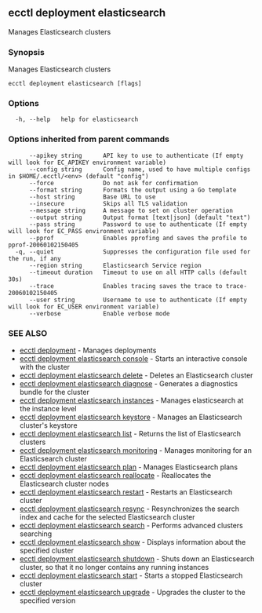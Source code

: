 ## ecctl deployment elasticsearch

Manages Elasticsearch clusters

### Synopsis

Manages Elasticsearch clusters

```
ecctl deployment elasticsearch [flags]
```

### Options

```
  -h, --help   help for elasticsearch
```

### Options inherited from parent commands

```
      --apikey string      API key to use to authenticate (If empty will look for EC_APIKEY environment variable)
      --config string      Config name, used to have multiple configs in $HOME/.ecctl/<env> (default "config")
      --force              Do not ask for confirmation
      --format string      Formats the output using a Go template
      --host string        Base URL to use
      --insecure           Skips all TLS validation
      --message string     A message to set on cluster operation
      --output string      Output format [text|json] (default "text")
      --pass string        Password to use to authenticate (If empty will look for EC_PASS environment variable)
      --pprof              Enables pprofing and saves the profile to pprof-20060102150405
  -q, --quiet              Suppresses the configuration file used for the run, if any
      --region string      Elasticsearch Service region
      --timeout duration   Timeout to use on all HTTP calls (default 30s)
      --trace              Enables tracing saves the trace to trace-20060102150405
      --user string        Username to use to authenticate (If empty will look for EC_USER environment variable)
      --verbose            Enable verbose mode
```

### SEE ALSO

* [ecctl deployment](ecctl_deployment.md)	 - Manages deployments
* [ecctl deployment elasticsearch console](ecctl_deployment_elasticsearch_console.md)	 - Starts an interactive console with the cluster
* [ecctl deployment elasticsearch delete](ecctl_deployment_elasticsearch_delete.md)	 - Deletes an Elasticsearch cluster
* [ecctl deployment elasticsearch diagnose](ecctl_deployment_elasticsearch_diagnose.md)	 - Generates a diagnostics bundle for the cluster
* [ecctl deployment elasticsearch instances](ecctl_deployment_elasticsearch_instances.md)	 - Manages elasticsearch at the instance level
* [ecctl deployment elasticsearch keystore](ecctl_deployment_elasticsearch_keystore.md)	 - Manages an Elasticsearch cluster's keystore
* [ecctl deployment elasticsearch list](ecctl_deployment_elasticsearch_list.md)	 - Returns the list of Elasticsearch clusters
* [ecctl deployment elasticsearch monitoring](ecctl_deployment_elasticsearch_monitoring.md)	 - Manages monitoring for an Elasticsearch cluster
* [ecctl deployment elasticsearch plan](ecctl_deployment_elasticsearch_plan.md)	 - Manages Elasticsearch plans
* [ecctl deployment elasticsearch reallocate](ecctl_deployment_elasticsearch_reallocate.md)	 - Reallocates the Elasticsearch cluster nodes
* [ecctl deployment elasticsearch restart](ecctl_deployment_elasticsearch_restart.md)	 - Restarts an Elasticsearch cluster
* [ecctl deployment elasticsearch resync](ecctl_deployment_elasticsearch_resync.md)	 - Resynchronizes the search index and cache for the selected Elasticsearch cluster
* [ecctl deployment elasticsearch search](ecctl_deployment_elasticsearch_search.md)	 - Performs advanced clusters searching
* [ecctl deployment elasticsearch show](ecctl_deployment_elasticsearch_show.md)	 - Displays information about the specified cluster
* [ecctl deployment elasticsearch shutdown](ecctl_deployment_elasticsearch_shutdown.md)	 - Shuts down an Elasticsearch cluster, so that it no longer contains any running instances
* [ecctl deployment elasticsearch start](ecctl_deployment_elasticsearch_start.md)	 - Starts a stopped Elasticsearch cluster
* [ecctl deployment elasticsearch upgrade](ecctl_deployment_elasticsearch_upgrade.md)	 - Upgrades the cluster to the specified version

